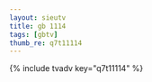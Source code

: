 ```yaml
--- 
layout: sieutv
title: gb 1114
tags: [gbtv]
thumb_re: q7t11114
---
```

{% include tvadv key="q7t11114" %} 
